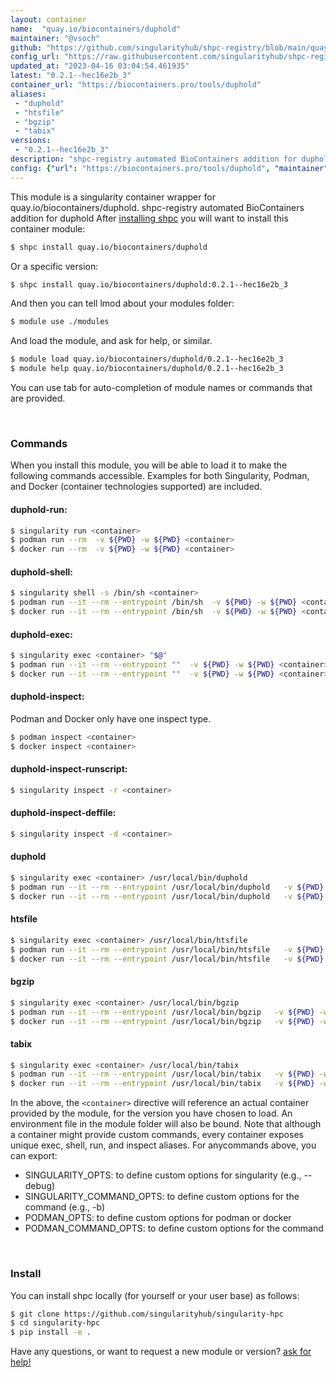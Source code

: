 ```yaml
---
layout: container
name:  "quay.io/biocontainers/duphold"
maintainer: "@vsoch"
github: "https://github.com/singularityhub/shpc-registry/blob/main/quay.io/biocontainers/duphold/container.yaml"
config_url: "https://raw.githubusercontent.com/singularityhub/shpc-registry/main/quay.io/biocontainers/duphold/container.yaml"
updated_at: "2023-04-16 03:04:54.461935"
latest: "0.2.1--hec16e2b_3"
container_url: "https://biocontainers.pro/tools/duphold"
aliases:
 - "duphold"
 - "htsfile"
 - "bgzip"
 - "tabix"
versions:
 - "0.2.1--hec16e2b_3"
description: "shpc-registry automated BioContainers addition for duphold"
config: {"url": "https://biocontainers.pro/tools/duphold", "maintainer": "@vsoch", "description": "shpc-registry automated BioContainers addition for duphold", "latest": {"0.2.1--hec16e2b_3": "sha256:b7b1e1ae83345ba8528d54fba19127aab0e9fda166e3d7a7c19da6d951d99237"}, "tags": {"0.2.1--hec16e2b_3": "sha256:b7b1e1ae83345ba8528d54fba19127aab0e9fda166e3d7a7c19da6d951d99237"}, "docker": "quay.io/biocontainers/duphold", "aliases": {"duphold": "/usr/local/bin/duphold", "htsfile": "/usr/local/bin/htsfile", "bgzip": "/usr/local/bin/bgzip", "tabix": "/usr/local/bin/tabix"}}
---
```


This module is a singularity container wrapper for quay.io/biocontainers/duphold.
shpc-registry automated BioContainers addition for duphold
After [installing shpc](#install) you will want to install this container module:


```bash
$ shpc install quay.io/biocontainers/duphold
```

Or a specific version:

```bash
$ shpc install quay.io/biocontainers/duphold:0.2.1--hec16e2b_3
```

And then you can tell lmod about your modules folder:

```bash
$ module use ./modules
```

And load the module, and ask for help, or similar.

```bash
$ module load quay.io/biocontainers/duphold/0.2.1--hec16e2b_3
$ module help quay.io/biocontainers/duphold/0.2.1--hec16e2b_3
```

You can use tab for auto-completion of module names or commands that are provided.

<br>

### Commands

When you install this module, you will be able to load it to make the following commands accessible.
Examples for both Singularity, Podman, and Docker (container technologies supported) are included.

#### duphold-run:

```bash
$ singularity run <container>
$ podman run --rm  -v ${PWD} -w ${PWD} <container>
$ docker run --rm  -v ${PWD} -w ${PWD} <container>
```

#### duphold-shell:

```bash
$ singularity shell -s /bin/sh <container>
$ podman run --it --rm --entrypoint /bin/sh  -v ${PWD} -w ${PWD} <container>
$ docker run --it --rm --entrypoint /bin/sh  -v ${PWD} -w ${PWD} <container>
```

#### duphold-exec:

```bash
$ singularity exec <container> "$@"
$ podman run --it --rm --entrypoint ""  -v ${PWD} -w ${PWD} <container> "$@"
$ docker run --it --rm --entrypoint ""  -v ${PWD} -w ${PWD} <container> "$@"
```

#### duphold-inspect:

Podman and Docker only have one inspect type.

```bash
$ podman inspect <container>
$ docker inspect <container>
```

#### duphold-inspect-runscript:

```bash
$ singularity inspect -r <container>
```

#### duphold-inspect-deffile:

```bash
$ singularity inspect -d <container>
```


#### duphold

```bash
$ singularity exec <container> /usr/local/bin/duphold
$ podman run --it --rm --entrypoint /usr/local/bin/duphold   -v ${PWD} -w ${PWD} <container> -c " $@"
$ docker run --it --rm --entrypoint /usr/local/bin/duphold   -v ${PWD} -w ${PWD} <container> -c " $@"
```


#### htsfile

```bash
$ singularity exec <container> /usr/local/bin/htsfile
$ podman run --it --rm --entrypoint /usr/local/bin/htsfile   -v ${PWD} -w ${PWD} <container> -c " $@"
$ docker run --it --rm --entrypoint /usr/local/bin/htsfile   -v ${PWD} -w ${PWD} <container> -c " $@"
```


#### bgzip

```bash
$ singularity exec <container> /usr/local/bin/bgzip
$ podman run --it --rm --entrypoint /usr/local/bin/bgzip   -v ${PWD} -w ${PWD} <container> -c " $@"
$ docker run --it --rm --entrypoint /usr/local/bin/bgzip   -v ${PWD} -w ${PWD} <container> -c " $@"
```


#### tabix

```bash
$ singularity exec <container> /usr/local/bin/tabix
$ podman run --it --rm --entrypoint /usr/local/bin/tabix   -v ${PWD} -w ${PWD} <container> -c " $@"
$ docker run --it --rm --entrypoint /usr/local/bin/tabix   -v ${PWD} -w ${PWD} <container> -c " $@"
```



In the above, the `<container>` directive will reference an actual container provided
by the module, for the version you have chosen to load. An environment file in the
module folder will also be bound. Note that although a container
might provide custom commands, every container exposes unique exec, shell, run, and
inspect aliases. For anycommands above, you can export:

 - SINGULARITY_OPTS: to define custom options for singularity (e.g., --debug)
 - SINGULARITY_COMMAND_OPTS: to define custom options for the command (e.g., -b)
 - PODMAN_OPTS: to define custom options for podman or docker
 - PODMAN_COMMAND_OPTS: to define custom options for the command

<br>

### Install

You can install shpc locally (for yourself or your user base) as follows:

```bash
$ git clone https://github.com/singularityhub/singularity-hpc
$ cd singularity-hpc
$ pip install -e .
```

Have any questions, or want to request a new module or version? [ask for help!](https://github.com/singularityhub/singularity-hpc/issues)